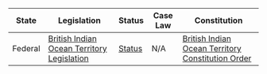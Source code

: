 | State | Legislation | Status | Case Law | Constitution |
|-------|-------------|--------|----------|-------------|
| Federal | [British Indian Ocean Territory Legislation](https://www.legislation.gov.uk/browse/biotope) | [Status](https://www.worldstatesmen.org/Br_Indian_Ocean_Terr.html) | N/A | [British Indian Ocean Territory Constitution Order](https://en.wikisource.org/wiki/British_Indian_Ocean_Territory_Constitution_Order_2004) |